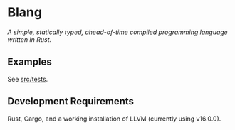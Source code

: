# Blang

_A simple, statically typed, ahead-of-time compiled programming language written in Rust._

## Examples

See [src/tests](src/tests).

## Development Requirements

Rust, Cargo, and a working installation of LLVM (currently using v16.0.0).
